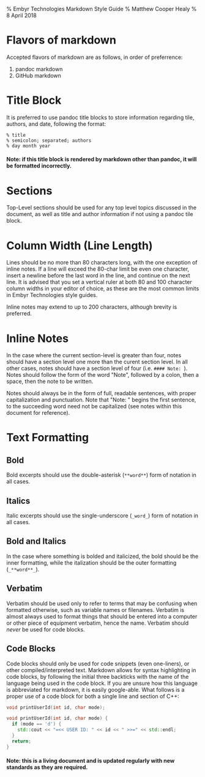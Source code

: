 % Embyr Technologies Markdown Style Guide
% Matthew Cooper Healy
% 8 April 2018

# Flavors of markdown
Accepted flavors of markdown are as follows, in order of preferrence:

  1. pandoc markdown
  2. GitHub markdown

# Title Block
It is preferred to use pandoc title blocks to store information regarding
tile, authors, and date, following the format:
```
% title
% semicolon; separated; authors
% day month year
```
#### Note: if this title block is rendered by markdown other than pandoc, it will be formatted incorrectly.

# Sections
Top-Level sections should be used for any top level topics discussed in the
document, as well as title and author information if not using a pandoc
tile block.

# Column Width (Line Length)
Lines should be no more than 80 characters long, with the one exception of
inline notes. If a line will exceed the 80-char limit be even one character,
insert a newline before the last word in the line, and continue on the next
line. It is advised that you set a vertical ruler at both 80 and 100 character
column widths in your editor of choice, as these are the most common limits
in Embyr Technologies style guides.

Inline notes may extend to up to 200 characters, although
brevity is preferred.

# Inline Notes
In the case where the current section-level is greater than four, notes
should have a section level one more than the curent section level.
In all other cases, notes should have a section level of four (i.e.
`#### Note: `). Notes should follow the form of the word "Note", followed
by a colon, then a space, then the note to be written.

Notes should always be in the form of full, readable sentences, with proper
capitalization and punctuation. Note that "Note: " begins the first sentence,
to the succeeding word need not be capitalized (see notes within this document
for reference).

# Text Formatting
## Bold
Bold excerpts should use the double-asterisk (`**word**`) form of notation
in all cases.

## Italics
Italic excerpts should use the single-underscore (`_word_`) form of notation
in all cases.

## Bold and Italics
In the case where something is bolded and italicized, the bold should be the
inner formatting, while the italization should be the outer formatting
(`_**word**_`).

## Verbatim
Verbatim should be used only to refer to terms that may be confusing when
formatted otherwise, such as variable names or filenames. Verbatim is almost
always used to format things that should be entered into a computer or other
piece of equipment verbatim, hence the name.
Verbatim should _never_ be used for code blocks.

## Code Blocks
Code blocks should only be used for code snippets (even one-liners), or other
compiled/interpreted text. Markdown allows for syntax highlighting in code
blocks, by following the initial three backticks with the name of the language
being used in the code block. If you are unsure how this language is
abbreviated for markdown, it is easily google-able. What follows is a proper
use of a code block for both a single line and section of C++:

```cpp
void printUserId(int id, char mode);
```

```cpp
void printUserId(int id, char mode) {
  if (mode == 'd') {
    std::cout << "=<< USER ID: " << id << " >>=" << std::endl;
  }
  return;
}
```

#### Note: this is a living document and is updated regularly with new standards as they are required.